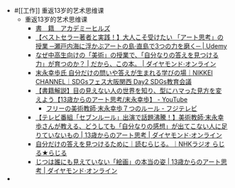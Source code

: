 - #[[工作]] 重返13岁的艺术思维课
    - 重返13岁的艺术思维课
        - [書　籍　アカデミーヒルズ](https://www.academyhills.com/library/book/index.html)
        - [【ベストセラー著者と実践！】大人こそ受けたい 「アート思考」の授業 ─瀬戸内海に浮かぶアートの島·直島で3つの力を磨く─ | Udemy](https://www.udemy.com/course/3-mxpqwb/?referralCode=406D87D37131D0CC2681)
        - [なぜ中高生向けの「美術」の授業で、「自分なりの答えを見つける力」が育つのか？ | だから、この本。 | ダイヤモンド·オンライン](https://diamond.jp/articles/-/238337)
        - [末永幸歩氏 自分だけの問いや答えが生まれる学びの場｜NIKKEI CHANNEL｜SDGsフェス大阪関西 Day2 SDGs教育会議](https://channel.nikkei.co.jp/sdgs_osaka2/17_1515.html)
        - [【書籍解説】目の見えない人の世界を知り、型にハマった見方を変えよう【13歳からのアート思考/末永幸歩】 - YouTube](https://www.youtube.com/watch?v=7TVLLCaGEZU)
            - [フリーの美術教師·末永幸歩７つのルール - フジテレビ](https://www.fujitv.co.jp/fujitv/news/20220072.html)
        - [【テレビ番組「セブンルール」出演で話題沸騰！】美術教師·末永幸歩さんが教える、どうしても「自分なりの感想」が出てこない人に足りていないもの | 13歳からのアート思考 | ダイヤモンド·オンライン](https://diamond.jp/articles/-/293773)
        - [自分だけの答えを見つけるために｜読むらじる。｜NHKラジオ らじる★らじる](https://www.nhk.or.jp/radio/magazine/detail/gentobu20200424.html)
        - [じつは誰にも見えていない「絵画」の本当の姿 | 13歳からのアート思考 | ダイヤモンド·オンライン](https://diamond.jp/articles/-/236572)
- 
